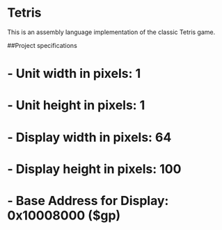 # Tetris

This is an assembly language implementation of the classic Tetris game.

##Project specifications
# - Unit width in pixels:       1
# - Unit height in pixels:      1
# - Display width in pixels:    64
# - Display height in pixels:   100
# - Base Address for Display:   0x10008000 ($gp)
